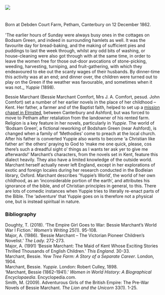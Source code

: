 <a href="https://dev.visual-essays.app"><img src="https://dev-visual-essays.netlify.app/images/ve-button.png"></a>
<param ve-config title="Bessie Marchant (1862-1941)" author="Laura Allen" layout="vtl" banner="/images/banners/19c.jpg">

<param ve-entity eid="Q1971996" aliases="Sissinghurst">

#


Born at Debden Court Farm, Petham, Canterbury on 12 December 1862.   
<br>
'The earlier hours of Sunday were always busy ones in the cottages on Bodsam Green, and indeed in surrounding hamlets as well. It was the favourite day for bread-baking, and the making of sufficient pies and puddings to last the week through, whilst any odd bits of washing, or house-cleaning were also got through with at the same time, in order to leave the women free for those out-door avocations of stone-picking, weeding, harvesting, turniping, and fruit-gathering, with which they endeavoured to eke out the scanty wages of their husbands. By dinner-time this activity was at an end; and dinner over, the children were turned out to play on the Green if the weather was favourable, and sometimes when it was not._ _Yuppie_ (1898).
<param ve-image url="https://stor.artstor.org/stor/819746fc-e928-49b6-821d-737eff8dd233" label="Debden Court Farm, Petham" attribution="By kind permission of Fiona Castle">
<param ve-image url="https://stor.artstor.org/stor/cdf378d5-b3b4-4dc5-ade6-7081899da0b4" label="Bodsham, Kent" attribution="Martin Crowther">

Bessie Marchant (Bessie Marchant Comfort, Mrs J. A. Comfort, pesud. John Comfort) set a number of her earlier novels in the place of her childhood – Kent. Her father, a farmer and of the Baptist faith, helped to set up a [mission chapel in Elmsted](http://www.hastingleigh.com/hast-chapel.html), between Canterbury and Ashford, but was forced to move to Petham after retaliation from the landowner of his rented farm. Religion is a key feature in her novels, particularly in _Yuppie_.  The world of ‘Bodsam Green’, a fictional reworking of Bodsham Green (near Ashford), is changed when a family of ‘Methodies’ come to preach at the local church. After his father is converted Yuppie also wants to become ‘a Christian like father an’ the others’ praying to God to ‘make me one quick, please, cos there’s such a dreadful sight o’ things as I wants ter ask yer to give me afterwards!’ Marchant’s characters, from the novels set in Kent, feature this dialect heavily. They also have a limited knowledge of the outside world. Marchant herself actually never left England, except in her explorations of exotic and foreign locales during her research conducted in the Bodleian library, Oxford. Marchant describes ‘Yuppie’s World’, the world of her own childhood, as an ‘inconsiderable portion of the earth’, and attributes his ignorance of the bible, and of Christian principles in general, to this. There are lots of comedic instances when Yuppie tries to literally re-enact parts of the Bible.  The ‘adventure’ that Yuppie goes on is therefore not a physical one, but is instead spiritual in nature.
<param ve-image url="https://stor.artstor.org/stor/583b0092-6214-4137-985b-ac9062374c5a" label="The Timber Batts, at Bodsham" attribution="Martin Crowther">

### Bibliography

Doughty, T. (2018). ‘The Empire Girl Goes to War: Bessie Marchant’s World War I Fiction.’ _Women’s Writing_ 25(1). 95-108.   
Major, A. (1986). ‘Bessie Marchant – The Victorian Pioneer Children’s Novelist.’ _The Lady._ 272-273.   
Major, A. (1991) ‘Bessie Marchant: The Maid of Kent Whose Exciting Stories Thrilled Thousands of English Children.’ _This England_. 30-33.   
Marchant, Bessie. _Yew Tree Farm: A Story of a Separate Career_. London, 1904.   
Marchant, Bessie. _Yuppie_. London: Robert Culley, 1898.   
‘Marchant, Bessie (1862–1941).’ _Women in World History: A Biographical Encyclopaedia_. Encyclopedia.com.   
Smith, M. (2009). Adventurous Girls of the British Empire: The Pre-War Novels of Bessie Marchant. _The Lion and the Unicorn_ 33(1). 1-25.   
<param ve-image url="https://stor.artstor.org/stor/b257f31e-8685-4abc-8585-4393b1c4fd9f" label="Debden Court Farm" attribution="By kind permission of Fiona Castle">
